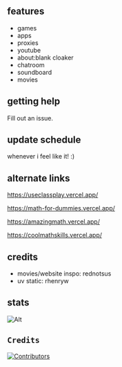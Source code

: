 ## features
- games
- apps
- proxies
- youtube
- about:blank cloaker
- chatroom
- soundboard
- movies

## getting help
Fill out an issue.

## update schedule
whenever i feel like it! :)

## alternate links

https://useclassplay.vercel.app/

https://math-for-dummies.vercel.app/

https://amazingmath.vercel.app/

https://coolmathskills.vercel.app/

## credits
- movies/website inspo: rednotsus
- uv static: rhenryw


## stats

![Alt](https://repobeats.axiom.co/api/embed/b166cbe2b08b6f1b7ed6c4bf5001dcb932ca3fda.svg "Repobeats analytics image")


## `Credits`

[![Contributors](https://contrib.rocks/image?repo=useclassplay/useclassplay.github.io)](https://github.com/d3faultedd/classplay2/graphs/contributors)
